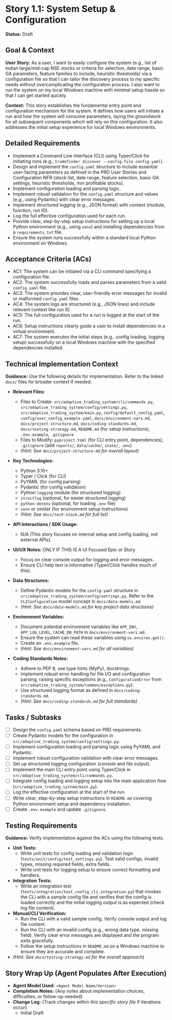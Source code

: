 # Story 1.1: System Setup & Configuration

**Status:** Draft

## Goal & Context

**User Story:** As a user, I want to easily configure the system (e.g., list of Indian large/mid-cap NSE stocks or criteria for selection, date range, basic GA parameters, feature families to include, heuristic thresholds) via a configuration file so that I can tailor the discovery process to my specific needs without overcomplicating the configuration process. I also want to run the system on my local Windows machine with minimal setup hassle so that I can get started quickly.

**Context:** This story establishes the fundamental entry point and configuration mechanism for the system. It defines how users will initiate a run and how the system will consume parameters, laying the groundwork for all subsequent components which will rely on this configuration. It also addresses the initial setup experience for local Windows environments.

## Detailed Requirements

- Implement a Command Line Interface (CLI) using Typer/Click for initiating runs (e.g., `tradefinder discover --config-file config.yaml`).
- Design and implement the `config.yaml` structure to include essential user-facing parameters as defined in the PRD User Stories and Configuration NFR (stock list, date range, feature selection, basic GA settings, heuristic thresholds, min profitable stocks).
- Implement configuration loading and parsing logic.
- Implement robust validation for the `config.yaml` structure and values (e.g., using Pydantic) with clear error messages.
- Implement structured logging (e.g., JSON format) with context (module, function, run ID).
- Log the full effective configuration used for each run.
- Provide clear, step-by-step setup instructions for setting up a local Python environment (e.g., using `venv`) and installing dependencies from a `requirements.txt` file.
- Ensure the system runs successfully within a standard local Python environment on Windows.

## Acceptance Criteria (ACs)

- AC1: The system can be initiated via a CLI command specifying a configuration file.
- AC2: The system successfully loads and parses parameters from a valid `config.yaml` file.
- AC3: The system provides clear, user-friendly error messages for invalid or malformed `config.yaml` files.
- AC4: The system logs are structured (e.g., JSON lines) and include relevant context like run ID.
- AC5: The full configuration used for a run is logged at the start of the run.
- AC6: Setup instructions clearly guide a user to install dependencies in a virtual environment.
- AC7: The system executes the initial steps (e.g., config loading, logging setup) successfully on a local Windows machine with the specified dependencies installed.

## Technical Implementation Context

**Guidance:** Use the following details for implementation. Refer to the linked `docs/` files for broader context if needed.

- **Relevant Files:**
  - Files to Create: `src/adaptive_trading_system/cli/commands.py`, `src/adaptive_trading_system/config/settings.py`, `src/adaptive_trading_system/main.py`, `config/default_config.yaml`, `config/user_config_example.yaml`, `docs/environment-vars.md`, `docs/project-structure.md`, `docs/coding-standards.md`, `docs/testing-strategy.md`, `README.md` (for setup instructions), `.env.example`, `.gitignore`
  - Files to Modify: `pyproject.toml` (for CLI entry point, dependencies), `.gitignore` (add `reports/`, `data/cache/`, `state/`, `.env`)
  - _(Hint: See `docs/project-structure.md` for overall layout)_

- **Key Technologies:**
  - Python 3.10+
  - Typer / Click (for CLI)
  - PyYAML (for config parsing)
  - Pydantic (for config validation)
  - Python `logging` module (for structured logging)
  - `structlog` (optional, for easier structured logging)
  - `python-dotenv` (optional, for loading `.env` file)
  - `venv` or similar (for environment setup instructions)
  - _(Hint: See `docs/tech-stack.md` for full list)_

- **API Interactions / SDK Usage:**
  - N/A (This story focuses on internal setup and config loading, not external APIs).

- **UI/UX Notes:** ONLY IF THIS IS A UI Focused Epic or Story
  - Focus on clear console output for logging and error messages.
  - Ensure CLI help text is informative (Typer/Click handles much of this).

- **Data Structures:**
  - Define Pydantic models for the `config.yaml` structure in `src/adaptive_trading_system/config/settings.py`. Refer to the `CLIConfiguration` model concept in `docs/data-models.md`.
  - _(Hint: See `docs/data-models.md` for key project data structures)_

- **Environment Variables:**
  - Document potential environment variables like `APP_ENV`, `APP_LOG_LEVEL`, `CACHE_DB_PATH` in `docs/environment-vars.md`.
  - Ensure the system can read these variables using `os.environ.get()`.
  - Create an `.env.example` file.
  - _(Hint: See `docs/environment-vars.md` for all variables)_

- **Coding Standards Notes:**
  - Adhere to PEP 8, use type hints (MyPy), docstrings.
  - Implement robust error handling for file I/O and configuration parsing, raising specific exceptions (e.g., `ConfigurationError` from `src/adaptive_trading_system/common/exceptions.py`).
  - Use structured logging format as defined in `docs/coding-standards.md`.
  - _(Hint: See `docs/coding-standards.md` for full standards)_

## Tasks / Subtasks

- [ ] Design the `config.yaml` schema based on PRD requirements.
- [ ] Create Pydantic models for the configuration in `src/adaptive_trading_system/config/settings.py`.
- [ ] Implement configuration loading and parsing logic using PyYAML and Pydantic.
- [ ] Implement robust configuration validation with clear error messages.
- [ ] Set up structured logging configuration (console and file output).
- [ ] Implement the main CLI entry point using Typer/Click in `src/adaptive_trading_system/cli/commands.py`.
- [ ] Integrate config loading and logging setup into the main application flow (`src/adaptive_trading_system/main.py`).
- [ ] Log the effective configuration at the start of the run.
- [ ] Write clear, step-by-step setup instructions in `README.md` covering Python environment setup and dependency installation.
- [ ] Create `.env.example` and update `.gitignore`.

## Testing Requirements

**Guidance:** Verify implementation against the ACs using the following tests.

- **Unit Tests:**
  - Write unit tests for config loading and validation logic (`tests/unit/config/test_settings.py`). Test valid configs, invalid types, missing required fields, extra fields.
  - Write unit tests for logging setup to ensure correct formatting and handlers.
- **Integration Tests:**
  - Write an integration test (`tests/integration/test_config_cli_integration.py`) that invokes the CLI with a sample config file and verifies that the config is loaded correctly and the initial logging output is as expected (check log file content).
- **Manual/CLI Verification:**
  - Run the CLI with a valid sample config. Verify console output and log file content.
  - Run the CLI with an invalid config (e.g., wrong data type, missing field). Verify clear error messages are displayed and the program exits gracefully.
  - Follow the setup instructions in `README.md` on a Windows machine to ensure they are accurate and complete.
- _(Hint: See `docs/testing-strategy.md` for the overall approach)_

## Story Wrap Up (Agent Populates After Execution)

- **Agent Model Used:** `<Agent Model Name/Version>`
- **Completion Notes:** {Any notes about implementation choices, difficulties, or follow-up needed}
- **Change Log:** {Track changes _within this specific story file_ if iterations occur}
  - Initial Draft
